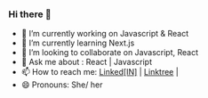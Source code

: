 ### Hi there 👋


- 🔭 I’m currently working on Javascript & React
- 🌱 I’m currently learning Next.js
- 👯 I’m looking to collaborate on Javascript, React
- 💬 Ask me about : React | Javascript
- 📫 How to reach me: [Linked[IN]](www.linkedin.com/in/pujarini-jena) | [Linktree](https://linktr.ee/PujariniJ) | 
- 😄 Pronouns: She/ her
